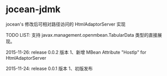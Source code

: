 jocean-jdmk
============

jocean's 修改后可相对路径访问的 HtmlAdaptorServer 实现

TODO LIST:
    支持 javax.management.openmbean.TabularData 类型的直接展现。
    
2015-11-26:  release 0.0.2 版本
    1、新增 MBean Attribute "HostIp" for HtmlAdaptorServer
    
2015-11-24:  release 0.0.1 版本
    1、初版发布
    